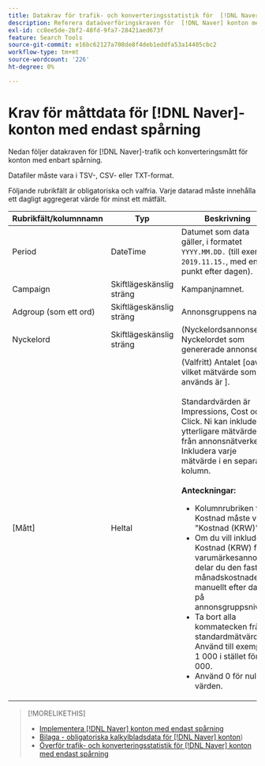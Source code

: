 ```yaml
---
title: Datakrav för trafik- och konverteringsstatistik för  [!DNL Naver] spårningskonton som endast är tillgängliga
description: Referera dataöverföringskraven för  [!DNL Naver] konton med endast spårning.
exl-id: cc8ee5de-2bf2-48fd-9fa7-28421aed673f
feature: Search Tools
source-git-commit: e16bc62127a708de8f4deb1eddfa53a14405cbc2
workflow-type: tm+mt
source-wordcount: '226'
ht-degree: 0%

---
```


# Krav för måttdata för [!DNL Naver]-konton med endast spårning

Nedan följer datakraven för [!DNL Naver]-trafik och konverteringsmått för konton med enbart spårning.

Datafiler måste vara i TSV-, CSV- eller TXT-format.

Följande rubrikfält är obligatoriska och valfria. Varje datarad måste innehålla ett dagligt aggregerat värde för minst ett mätfält.

| Rubrikfält/kolumnnamn | Typ | Beskrivning |
| ---- | ---- | ---- |
| Period | DateTime | Datumet som data gäller, i formatet `YYYY.MM.DD.` (till exempel `2019.11.15.`, med en punkt efter dagen). |
| Campaign | Skiftlägeskänslig sträng | Kampanjnamnet. |
| Adgroup (som ett ord) | Skiftlägeskänslig sträng | Annonsgruppens namn. |
| Nyckelord | Skiftlägeskänslig sträng | (Nyckelordsannonser) Nyckelordet som genererade annonsen. |
| [Mått] | Heltal | (Valfritt) Antalet [oavsett vilket mätvärde som används är ].</br><br>Standardvärden är Impressions, Cost och Click. Ni kan inkludera ytterligare mätvärden från annonsnätverket. Inkludera varje mätvärde i en separat kolumn.<br><br><b>Anteckningar:</b><ul><li>Kolumnrubriken för Kostnad måste vara &quot;Kostnad (KRW)&quot;.</li><li>Om du vill inkludera Kostnad (KRW) för varumärkesannonser delar du den fasta månadskostnaden manuellt efter dag på annonsgruppsnivå.</li><li>Ta bort alla kommatecken från standardmätvärden. Använd till exempel 1 000 i stället för 1 000.</li><li>Använd 0 för null-värden.</li></ul> |

>[!MORELIKETHIS]
>
>* [Implementera [!DNL Naver] konton med endast spårning](/help/search-social-commerce/campaign-management/naver-tracking-only-account-implement.md)
>* [Bilaga - obligatoriska kalkylbladsdata för  [!DNL Naver] konton](/help/search-social-commerce/campaign-management/bulksheets/bulksheet-data-formats/bulksheet-data-naver.md))
>* [Överför trafik- och konverteringsstatistik för [!DNL Naver] konton med endast spårning](/help/search-social-commerce/tools/metrics-upload-tracking-campaigns/naver-tracking-campaigns-upload-metrics.md)
